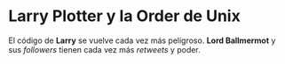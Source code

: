 # Larry Plotter y la Order de Unix

El código de **Larry** se vuelve cada vez más peligroso.
**Lord Ballmermot** y sus *followers* tienen cada vez más *retweets* y poder.